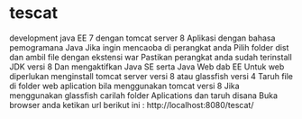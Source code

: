 # tescat
development java EE 7 dengan tomcat server 8
Aplikasi dengan bahasa pemogramana Java
Jika ingin mencaoba di perangkat anda 
Pilih folder dist dan ambil file dengan ekstensi war
Pastikan perangkat anda sudah terinstall JDK versi 8
Dan mengaktifkan Java SE serta Java Web dab EE
Untuk web diperlukan menginstall tomcat server versi 8 atau glassfish versi 4
Taruh file di folder web aplication bila menggunakan tomcat versi 8
Jika menggunakan glassfish carilah folder Aplications dan taruh disana
Buka browser anda ketikan url berikut ini : http://localhost:8080/tescat/
